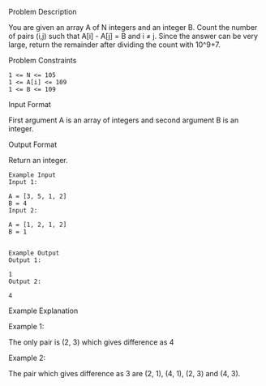 Problem Description

You are given an array A of N integers and an integer B. Count the number of pairs (i,j) such that A[i] - A[j] = B and i ≠ j. Since the answer can be very large, return the remainder after dividing the count with 10^9+7.


Problem Constraints

    1 <= N <= 105
    1 <= A[i] <= 109
    1 <= B <= 109


Input Format

First argument A is an array of integers and second argument B is an integer.


Output Format

Return an integer.


    Example Input
    Input 1:
    
    A = [3, 5, 1, 2]
    B = 4
    Input 2:
    
    A = [1, 2, 1, 2]
    B = 1
    
    
    Example Output
    Output 1:
    
    1
    Output 2:
    
    4


Example Explanation

Example 1:


The only pair is (2, 3) which gives difference as 4

Example 2:

The pair which gives difference as 3 are (2, 1), (4, 1), (2, 3) and (4, 3).